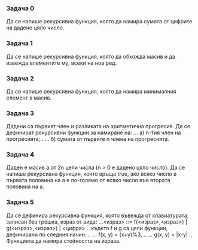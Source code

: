 ### Задача 0
Да се напише рекурсивна функция, която да намира сумата от цифрите на дадено цяло число.

### Задача 1
Да се напише рекурсивна функция, която да обхожда масив и да извежда елементите му, всеки на нов ред.

### Задача 2
Да се напише рекурсивна функция, която да намира минималния елемент в масив.

### Задача 3
Дадени са първият член и разликата на аритметична прогресия. Да се дефинират рекурсивни функции за намиране на:
... а) n-тия член на прогресията;..
... б) сумата от първите n члена на прогресията.

### Задача 4
Даден e масив a от 2n цели числа (n > 0 е дадено цяло число). Да се напише рекурсивна функция, която връща true, ако всяко число в първата половина на a е по-голямо от всяко число във втората половина на a.

### Задача 5
Да се дефинира рекурсивна функция, която въвежда от клавиатурата, записан без грешка, израз от вида:
...<израз> ::= f(<израз>,<израз>) | g(<израз>,<израз>) | <цифра> ..
където f и g са цели функции, дефинирани по следния начин: ..
... f(x, y) = (x+y)%3, ..
... g(x, y) = |x-y| ..
Функцията да намира стойността на изразa.
